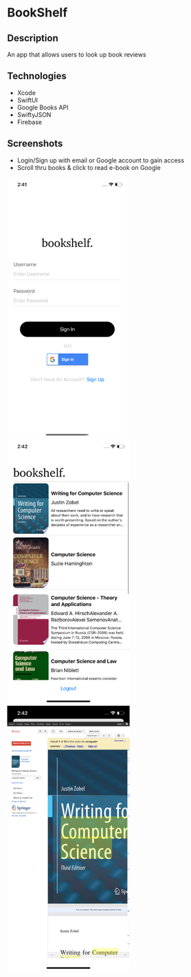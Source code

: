 # BookShelf

## Description
An app that allows users to look up book reviews

## Technologies
- Xcode
- SwiftUI
- Google Books API
- SwiftyJSON
- Firebase

## Screenshots
- Login/Sign up with email or Google account to gain access
- Scroll thru books & click to read e-book on Google

<img src ="/BookShelf/screenshots/welcome_screen.png" width="280"/>   <img src ="/BookShelf/screenshots/home_screen.png" width="285"/>   <img src ="/BookShelf/screenshots/click_thru.png" width="285"/>
